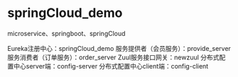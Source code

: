 # springCloud_demo
microservice、springboot、springCloud

Eureka注册中心：springCloud_demo
服务提供者（会员服务）：provide_server
服务消费者（订单服务）：order_server
Zuul服务接口网关：newzuul
分布式配置中心server端：config-server
分布式配置中心client端：config-client

